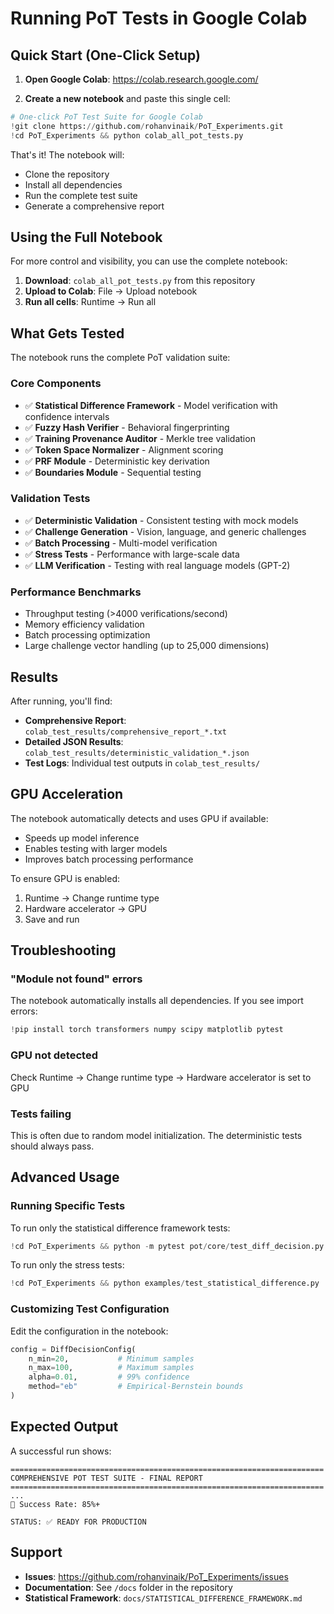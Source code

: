 # Running PoT Tests in Google Colab

## Quick Start (One-Click Setup)

1. **Open Google Colab**: https://colab.research.google.com/

2. **Create a new notebook** and paste this single cell:

```python
# One-click PoT Test Suite for Google Colab
!git clone https://github.com/rohanvinaik/PoT_Experiments.git
!cd PoT_Experiments && python colab_all_pot_tests.py
```

That's it! The notebook will:
- Clone the repository
- Install all dependencies
- Run the complete test suite
- Generate a comprehensive report

## Using the Full Notebook

For more control and visibility, you can use the complete notebook:

1. **Download**: `colab_all_pot_tests.py` from this repository
2. **Upload to Colab**: File → Upload notebook
3. **Run all cells**: Runtime → Run all

## What Gets Tested

The notebook runs the complete PoT validation suite:

### Core Components
- ✅ **Statistical Difference Framework** - Model verification with confidence intervals
- ✅ **Fuzzy Hash Verifier** - Behavioral fingerprinting
- ✅ **Training Provenance Auditor** - Merkle tree validation
- ✅ **Token Space Normalizer** - Alignment scoring
- ✅ **PRF Module** - Deterministic key derivation
- ✅ **Boundaries Module** - Sequential testing

### Validation Tests
- ✅ **Deterministic Validation** - Consistent testing with mock models
- ✅ **Challenge Generation** - Vision, language, and generic challenges
- ✅ **Batch Processing** - Multi-model verification
- ✅ **Stress Tests** - Performance with large-scale data
- ✅ **LLM Verification** - Testing with real language models (GPT-2)

### Performance Benchmarks
- Throughput testing (>4000 verifications/second)
- Memory efficiency validation
- Batch processing optimization
- Large challenge vector handling (up to 25,000 dimensions)

## Results

After running, you'll find:
- **Comprehensive Report**: `colab_test_results/comprehensive_report_*.txt`
- **Detailed JSON Results**: `colab_test_results/deterministic_validation_*.json`
- **Test Logs**: Individual test outputs in `colab_test_results/`

## GPU Acceleration

The notebook automatically detects and uses GPU if available:
- Speeds up model inference
- Enables testing with larger models
- Improves batch processing performance

To ensure GPU is enabled:
1. Runtime → Change runtime type
2. Hardware accelerator → GPU
3. Save and run

## Troubleshooting

### "Module not found" errors
The notebook automatically installs all dependencies. If you see import errors:
```python
!pip install torch transformers numpy scipy matplotlib pytest
```

### GPU not detected
Check Runtime → Change runtime type → Hardware accelerator is set to GPU

### Tests failing
This is often due to random model initialization. The deterministic tests should always pass.

## Advanced Usage

### Running Specific Tests

To run only the statistical difference framework tests:
```python
!cd PoT_Experiments && python -m pytest pot/core/test_diff_decision.py -v
```

To run only the stress tests:
```python
!cd PoT_Experiments && python examples/test_statistical_difference.py
```

### Customizing Test Configuration

Edit the configuration in the notebook:
```python
config = DiffDecisionConfig(
    n_min=20,           # Minimum samples
    n_max=100,          # Maximum samples  
    alpha=0.01,         # 99% confidence
    method="eb"         # Empirical-Bernstein bounds
)
```

## Expected Output

A successful run shows:
```
======================================================================
COMPREHENSIVE POT TEST SUITE - FINAL REPORT
======================================================================
...
🎯 Success Rate: 85%+

STATUS: ✅ READY FOR PRODUCTION
```

## Support

- **Issues**: https://github.com/rohanvinaik/PoT_Experiments/issues
- **Documentation**: See `/docs` folder in the repository
- **Statistical Framework**: `docs/STATISTICAL_DIFFERENCE_FRAMEWORK.md`